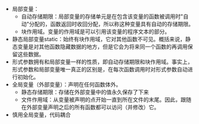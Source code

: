 - 局部变量：
  - 自动存储期限：局部变量的存储单元是在包含该变量的函数被调用时"自动"分配的，函数返回时收回分配，所以称这种变量具有自动的存储期限。
  - 块作用域。变量的作用域是可以引用该变量的程序文本的部分。
- 静态局部变量static：始终有块作用域，它对其他函数不可见。概括来说，静态变量是对其他函数隐藏数据的地方，但是它会为将来同一个函数的再调用保留这些数据。
- 形式参数拥有和局部变量一样的性质，即自动存储期限和块作用域。事实上，形式参数和局部变量唯一真正的区别是，在每次函数调用时对形式参数自动进行初始化。
- 全局变量（外部变量）：声明在任何函数体外。
  - 静态存储期限：存储在外部变量中的值永久保存了下来
  - 文件作用域：从变量被声明的点开始一直到所在文件的末尾。因此，跟随在外部变量声明之后的所有函数都可以访问（并修改）它。
- 慎用全局变量，代码耦合